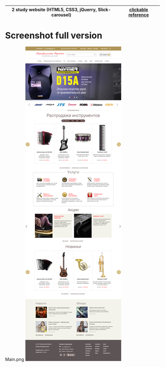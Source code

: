 2 study website  (HTML5, CSS3, jQuerry, Slick-carousel) | [clickable reference](https://romanovskyart.github.io/Study_Website_2/)
------------ | -------------

# Screenshot full version

Main.png
![](images/Main.png)

